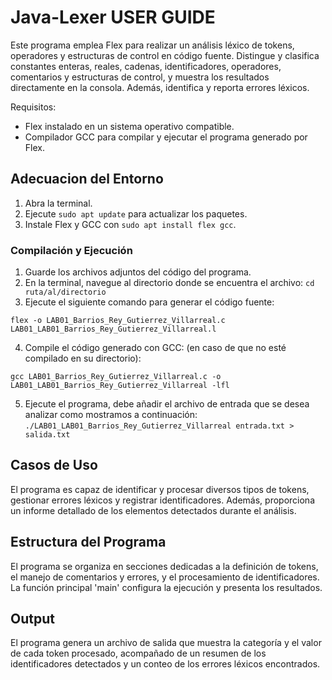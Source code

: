 # Java-Lexer USER GUIDE
Este programa emplea Flex para realizar un análisis léxico de tokens, operadores y estructuras de control en código fuente. Distingue y clasifica constantes enteras, reales, cadenas, identificadores, operadores, comentarios y estructuras de control, y muestra los resultados directamente en la consola. Además, identifica y reporta errores léxicos.

Requisitos:

  -	Flex  instalado en un sistema operativo compatible.
  -	Compilador GCC para compilar y ejecutar el programa generado por Flex.

## Adecuacion del Entorno

  1.	Abra la terminal.
  2.	Ejecute `sudo apt update` para actualizar los paquetes.
  3.	Instale Flex y GCC con `sudo apt install flex gcc`.

### Compilación y Ejecución

  1.	Guarde los archivos adjuntos del código del programa.
  2.	En la terminal, navegue al directorio donde se encuentra el archivo:
       `cd ruta/al/directorio`
  4.  Ejecute el siguiente comando para generar el código fuente:

  `flex -o LAB01_Barrios_Rey_Gutierrez_Villarreal.c LAB01_LAB01_Barrios_Rey_Gutierrez_Villarreal.l` 
  
  4.	Compile el código generado con GCC: (en caso de que no esté compilado en su directorio):

  `gcc LAB01_Barrios_Rey_Gutierrez_Villarreal.c -o LAB01_LAB01_Barrios_Rey_Gutierrez_Villarreal -lfl`

  5.	Ejecute el programa, debe añadir el archivo de entrada que se desea analizar como mostramos a continuación:
   `./LAB01_LAB01_Barrios_Rey_Gutierrez_Villarreal entrada.txt > salida.txt `

## Casos de Uso

El programa es capaz de identificar y procesar diversos tipos de tokens, gestionar errores léxicos y registrar identificadores. Además, proporciona un informe detallado de los elementos detectados durante el análisis.

## Estructura del Programa

El programa se organiza en secciones dedicadas a la definición de tokens, el manejo de comentarios y errores, y el procesamiento de identificadores. La función principal 'main' configura la ejecución y presenta los resultados.

## Output

El programa genera un archivo de salida que muestra la categoría y el valor de cada token procesado, acompañado de un resumen de los identificadores detectados y un conteo de los errores léxicos encontrados.
